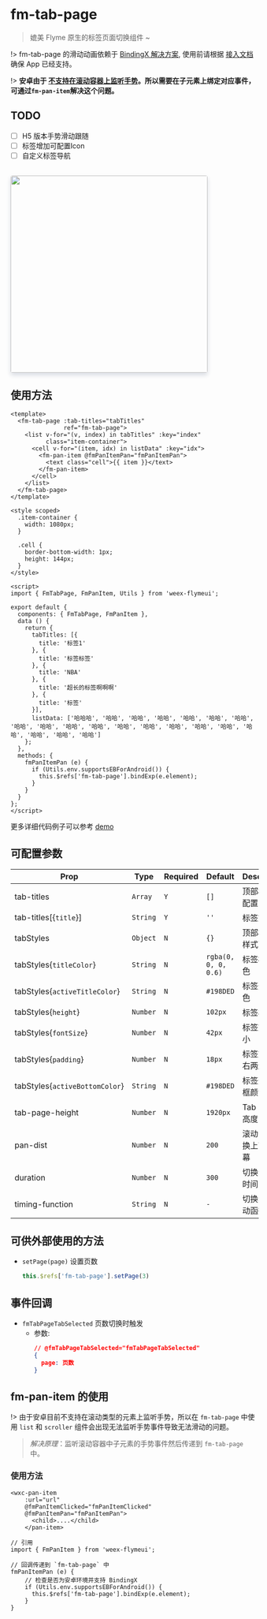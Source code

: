 # fm-tab-page

> 媲美 Flyme 原生的标签页面切换组件 ~

!> fm-tab-page 的滑动动画依赖于 [BindingX 解决方案](https://alibaba.github.io/bindingx/), 使用前请根据 [接入文档](https://github.com/alibaba/bindingx/blob/master/README_cn.md) 确保 App 已经支持。

!> **安卓由于 [不支持在滚动容器上监听手势](https://weex.incubator.apache.org/cn/wiki/gestures.html#yue-shu)。所以需要在子元素上绑定对应事件，可通过`fm-pan-item`解决这个问题。**

## TODO
* [ ] H5 版本手势滑动跟随
* [ ] 标签增加可配置Icon
* [ ] 自定义标签导航

<br/>
<img src="http://image.res.meizu.com/image/flyme-icon/1190194b2ef04456947a21182e99a00az" width=400 style="box-shadow: 0 5px 10px 0 #d9dce3;    border-radius: 4px;" />

## 使用方法

```vue
<template>
  <fm-tab-page :tab-titles="tabTitles"
               ref="fm-tab-page">
    <list v-for="(v, index) in tabTitles" :key="index"
          class="item-container">
      <cell v-for="(item, idx) in listData" :key="idx">
        <fm-pan-item @fmPanItemPan="fmPanItemPan">
          <text class="cell">{{ item }}</text>
        </fm-pan-item>
      </cell>
    </list>
  </fm-tab-page>
</template>

<style scoped>
  .item-container {
    width: 1080px;
  }

  .cell {
    border-bottom-width: 1px;
    height: 144px;
  }
</style>

<script>
import { FmTabPage, FmPanItem, Utils } from 'weex-flymeui';

export default {
  components: { FmTabPage, FmPanItem },
  data () {
    return {
      tabTitles: [{
        title: '标签1'
      }, {
        title: '标签标签'
      }, {
        title: 'NBA'
      }, {
        title: '超长的标签啊啊啊'
      }, {
        title: '标签'
      }],
      listData: ['哈哈哈', '哈哈', '哈哈', '哈哈', '哈哈', '哈哈', '哈哈', '哈哈', '哈哈', '哈哈', '哈哈', '哈哈', '哈哈', '哈哈', '哈哈', '哈哈', '哈哈', '哈哈', '哈哈', '哈哈']
    };
  },
  methods: {
    fmPanItemPan (e) {
      if (Utils.env.supportsEBForAndroid()) {
        this.$refs['fm-tab-page'].bindExp(e.element);
      }
    }
  }
};
</script>
```

更多详细代码例子可以参考 [demo](https://github.com/Yanjiie/weex-flymeui/blob/master/example/component/tabPage/index.vue)

## 可配置参数
| Prop | Type | Required | Default | Description |
|-------------|------------|--------|-----|-----|
| tab-titles | `Array` |`Y`| `[]` | 顶部标签的配置 |
| tab-titles[{`title`}] | `String` |`Y`| `''` | 标签文案 |
| tabStyles | `Object` |`N`| `{}` | 顶部标签的样式配置 |
| tabStyles{`titleColor`} | `String` |`N`| `rgba(0, 0, 0, 0.6)` | 标签标题颜色 |
| tabStyles{`activeTitleColor`} | `String` |`N`| `#198DED` | 标签选中颜色 |
| tabStyles{`height`} | `Number` |`N`| `102px` | 标签栏高度 |
| tabStyles{`fontSize`} | `Number` |`N`| `42px` | 标签文字大小 |
| tabStyles{`padding`} | `Number` |`N`| `18px` | 标签文字左右两边距 |
| tabStyles{`activeBottomColor`} | `String` |`N`| `#198DED` | 标签选中边框颜色 |
| tab-page-height | `Number` |`N`| `1920px` | Tab 页面的高度 |
| pan-dist | `Number` |`N`| `200` | 滚动多少切换上下一屏幕 |
| duration | `Number` |`N`| `300` | 切换动画的时间 |
| timing-function | `String` |`N`| `-` | 切换动画缓动函数 |

## 可供外部使用的方法

- `setPage(page)` 设置页数
    ```javascript
    this.$refs['fm-tab-page'].setPage(3)
    ```

## 事件回调
- `fmTabPageTabSelected` 页数切换时触发
    - 参数: 
        ```json
        // @fmTabPageTabSelected="fmTabPageTabSelected"
        {
          page: 页数
        }
        ```

## fm-pan-item 的使用

!> 由于安卓目前不支持在滚动类型的元素上监听手势，所以在 `fm-tab-page` 中使用 `list` 和 `scroller` 组件会出现无法监听手势事件导致无法滑动的问题。

> *解决原理*：监听滚动容器中子元素的手势事件然后传递到 `fm-tab-page` 中。

### 使用方法
```vue
<wxc-pan-item 
    :url="url" 
    @fmPanItemClicked="fmPanItemClicked"
    @fmPanItemPan="fmPanItemPan">
      <child>....</child>
    </pan-item>

// 引用
import { FmPanItem } from 'weex-flymeui';

// 回调传递到 `fm-tab-page` 中
fmPanItemPan (e) {
    // 检查是否为安卓环境并支持 BindingX
    if (Utils.env.supportsEBForAndroid()) {
      this.$refs['fm-tab-page'].bindExp(e.element);
    }
}
```
